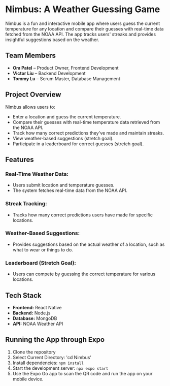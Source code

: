 # Nimbus: A Weather Guessing Game

Nimbus is a fun and interactive mobile app where users guess the current temperature for any location and compare their guesses with real-time data fetched from the NOAA API. The app tracks users' streaks and provides insightful suggestions based on the weather.

## Team Members
- **Om Patel** – Product Owner, Frontend Development
- **Victor Liu** – Backend Development
- **Tommy Lu** – Scrum Master, Database Management

## Project Overview
Nimbus allows users to:
- Enter a location and guess the current temperature.
- Compare their guesses with real-time temperature data retrieved from the NOAA API.
- Track how many correct predictions they've made and maintain streaks.
- View weather-based suggestions (stretch goal).
- Participate in a leaderboard for correct guesses (stretch goal).

## Features

### Real-Time Weather Data:
- Users submit location and temperature guesses.
- The system fetches real-time data from the NOAA API.

### Streak Tracking:
- Tracks how many correct predictions users have made for specific locations.

### Weather-Based Suggestions:
- Provides suggestions based on the actual weather of a location, such as what to wear or things to do.

### Leaderboard (Stretch Goal):
- Users can compete by guessing the correct temperature for various locations.

## Tech Stack
- **Frontend:** React Native
- **Backend:** Node.js
- **Database:** MongoDB
- **API:** NOAA Weather API

## Running the App through Expo
1. Clone the repository
2. Select Current Directory: 'cd Nimbus'
3. Install dependencies: `npm install`
4. Start the development server: `npx expo start`
5. Use the Expo Go app to scan the QR code and run the app on your mobile device.
